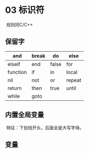 # 03 标识符

​	规则同C/C++

## 保留字

| and      | break | do    | else   |
| -------- | ----- | ----- | ------ |
| elseif   | end   | false | for    |
| function | if    | in    | local  |
| nil      | not   | or    | repeat |
| return   | then  | true  | until  |
| while    | goto  |       |        |

## 内置全局变量

​	特征：下划线开头，后面全是大写字母。

## 变量

